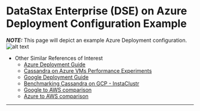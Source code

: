 # DataStax Enterprise (DSE) on Azure Deployment Configuration Example
**_NOTE:_** This page will depict an example Azure Deployment configuration.
![alt text](https://github.com/msmygit/dse-titbits/images/azure_dse.png "DSE on Azure deployment example")

* Other Similar References of Interest
  * [Azure Deployment Guide](https://github.com/DSPN/azure-deployment-guide/blob/master/bestpractices.md)
  * [Cassandra on Azure VMs Performance Experiments](https://github.com/Azure-Samples/cassandra-on-azure-vms-performance-experiments)
  * [Google Deployment Guide](https://github.com/DSPN/google-deployment-guide/blob/master/bestpractices.md)
  * [Benchmarking Cassandra on GCP - InstaClustr](https://www.instaclustr.com/benchmarking-cassandra-on-the-google-cloud-platform-gcp/)
  * [Google to AWS comparison](https://cloud.google.com/docs/compare/aws)
  * [Azure to AWS comparison](https://docs.microsoft.com/en-us/azure/architecture/aws-professional/services)
---  